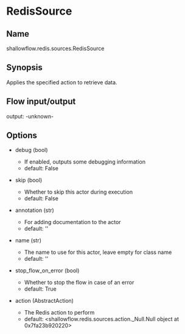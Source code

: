 # RedisSource

## Name
shallowflow.redis.sources.RedisSource

## Synopsis
Applies the specified action to retrieve data.

## Flow input/output
output: -unknown-

## Options
* debug (bool)

  * If enabled, outputs some debugging information
  * default: False

* skip (bool)

  * Whether to skip this actor during execution
  * default: False

* annotation (str)

  * For adding documentation to the actor
  * default: ''

* name (str)

  * The name to use for this actor, leave empty for class name
  * default: ''

* stop_flow_on_error (bool)

  * Whether to stop the flow in case of an error
  * default: True

* action (AbstractAction)

  * The Redis action to perform
  * default: <shallowflow.redis.sources.action._Null.Null object at 0x7fa23b920220>

